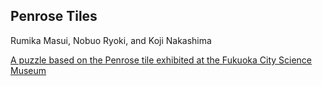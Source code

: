 ## Penrose Tiles

Rumika Masui, Nobuo Ryoki, and Koji Nakashima

[A puzzle based on the Penrose tile exhibited at the Fukuoka City Science Museum](https://note.com/nobuoryoki/n/n4885df5c2f13)
